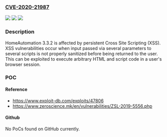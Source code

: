 ### [CVE-2020-21987](https://cve.mitre.org/cgi-bin/cvename.cgi?name=CVE-2020-21987)
![](https://img.shields.io/static/v1?label=Product&message=n%2Fa&color=blue)
![](https://img.shields.io/static/v1?label=Version&message=n%2Fa&color=blue)
![](https://img.shields.io/static/v1?label=Vulnerability&message=n%2Fa&color=brighgreen)

### Description

HomeAutomation 3.3.2 is affected by persistent Cross Site Scripting (XSS). XSS vulnerabilities occur when input passed via several parameters to several scripts is not properly sanitized before being returned to the user. This can be exploited to execute arbitrary HTML and script code in a user's browser session.

### POC

#### Reference
- https://www.exploit-db.com/exploits/47806
- https://www.zeroscience.mk/en/vulnerabilities/ZSL-2019-5556.php

#### Github
No PoCs found on GitHub currently.

